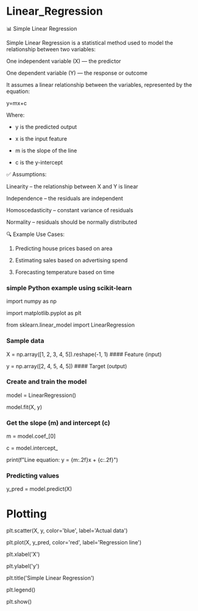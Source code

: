# Linear_Regression

📊 Simple Linear Regression

Simple Linear Regression is a statistical method used to model the relationship between two variables:


One independent variable (X) — the predictor


One dependent variable (Y) — the response or outcome


It assumes a linear relationship between the variables, represented by the equation:


y=mx+c

Where:

- y is the predicted output
 
- x is the input feature
  
- m is the slope of the line
  
- c is the y-intercept
  

✅ Assumptions:

Linearity – the relationship between X and Y is linear

Independence – the residuals are independent

Homoscedasticity – constant variance of residuals

Normality – residuals should be normally distributed


🔍 Example Use Cases:


1) Predicting house prices based on area


2) Estimating sales based on advertising spend


3) Forecasting temperature based on time

###  simple Python example using scikit-learn

import numpy as np

import matplotlib.pyplot as plt

from sklearn.linear_model import LinearRegression

### Sample data

X = np.array([1, 2, 3, 4, 5]).reshape(-1, 1)  #### Feature (input)

y = np.array([2, 4, 5, 4, 5])                #### Target (output)

### Create and train the model
model = LinearRegression()

model.fit(X, y)

### Get the slope (m) and intercept (c)
m = model.coef_[0]

c = model.intercept_

print(f"Line equation: y = {m:.2f}x + {c:.2f}")

### Predicting values
y_pred = model.predict(X)

# Plotting
plt.scatter(X, y, color='blue', label='Actual data')

plt.plot(X, y_pred, color='red', label='Regression line')

plt.xlabel('X')

plt.ylabel('y')

plt.title('Simple Linear Regression')

plt.legend()

plt.show()
